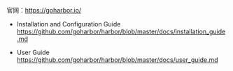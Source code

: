 官网：https://goharbor.io/


* Installation and Configuration Guide
https://github.com/goharbor/harbor/blob/master/docs/installation_guide.md

* User Guide
https://github.com/goharbor/harbor/blob/master/docs/user_guide.md
